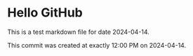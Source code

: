 # Hello GitHub
This is a test markdown file for date 2024-04-14.

This commit was created at exactly 12:00 PM on 2024-04-14.
